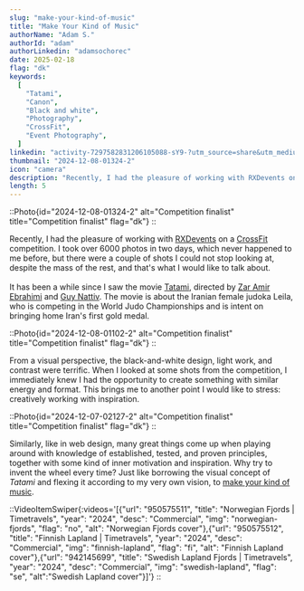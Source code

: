 ```yaml
---
slug: "make-your-kind-of-music"
title: "Make Your Kind of Music"
authorName: "Adam S."
authorId: "adam"
authorLinkedin: "adamsochorec"
date: 2025-02-18
flag: "dk"
keywords:
  [
    "Tatami",
    "Canon",
    "Black and white",
    "Photography",
    "CrossFit",
    "Event Photography",
  ]
linkedin: "activity-7297582831206105088-sY9-?utm_source=share&utm_medium=member_desktop&rcm=ACoAADhnnusBAz9utnV3BAcpNUWP9RVjWhswzLo"
thumbnail: "2024-12-08-01324-2"
icon: "camera"
description: "Recently, I had the pleasure of working with RXDevents on a CrossFit competition. I took over 6000 photos in two days, which never happened to me before but there were a couple of shots I could not stop looking at, despite the mass of the rest and that's what I would like to talk about."
length: 5
---
```


::Photo{id="2024-12-08-01324-2" alt="Competition finalist" title="Competition finalist" flag="dk"}
::

Recently, I had the pleasure of working with [RXDevents](https://www.rxd.dk) on a [CrossFit](https://crossfitpitstop.dk) competition. I took over 6000 photos in two days, which never happened to me before, but there were a couple of shots I could not stop looking at, despite the mass of the rest, and that's what I would like to talk about.<br><br>
It has been a while since I saw the movie [Tatami](https://www.imdb.com/title/tt26674818/?ref_=nm_ov_bio_lk), directed by [Zar Amir Ebrahimi](https://www.imdb.com/name/nm4399355/?ref_=tt_ov_dr_1) and [Guy Nattiv](https://www.imdb.com/name/nm1142235/?ref_=tt_ov_dr_2). The movie is about the Iranian female judoka Leila, who is competing in the World Judo Championships and is intent on bringing home Iran's first gold medal.

::Photo{id="2024-12-08-01102-2" alt="Competition finalist" title="Competition finalist" flag="dk"}
::

From a visual perspective, the black-and-white design, light work, and contrast were terrific. When I looked at some shots from the competition, I immediately knew I had the opportunity to create something with similar energy and format. This brings me to another point I would like to stress: creatively working with inspiration.

::Photo{id="2024-12-07-02127-2" alt="Competition finalist" title="Competition finalist" flag="dk"}
::

Similarly, like in web design, many great things come up when playing around with knowledge of established, tested, and proven principles, together with some kind of inner motivation and inspiration. Why try to invent the wheel every time? Just like borrowing the visual concept of _Tatami_ and flexing it according to my very own vision, to [make your kind of music](https://open.spotify.com/track/6H3Wa6hWR9DRMzMSd4pZkT?si=a182d7d39a1a4f21).

::VideoItemSwiper{:videos='[{"url": "950575511", "title": "Norwegian Fjords | Timetravels", "year": "2024", "desc": "Commercial", "img": "norwegian-fjords", "flag": "no", "alt": "Norwegian Fjords cover"},{"url": "950575512", "title": "Finnish Lapland | Timetravels", "year": "2024", "desc": "Commercial", "img": "finnish-lapland", "flag": "fi", "alt": "Finnish Lapland cover"},{"url": "942145699", "title": "Swedish Lapland Fjords | Timetravels", "year": "2024", "desc": "Commercial", "img": "swedish-lapland", "flag": "se", "alt":"Swedish Lapland cover"}]'}
::
